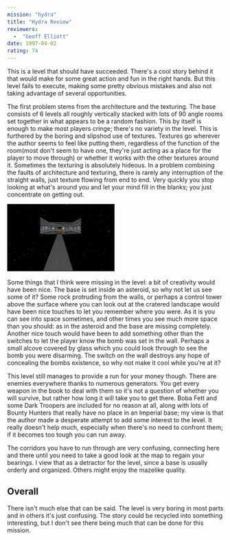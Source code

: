 ```yaml
---
mission: "hydra"
title: "Hydra Review"
reviewers: 
  -  "Geoff Elliott"
date: 1997-04-02
rating: 74
---
```


This is a level that should have succeeded. There's a cool story behind it that would make for some great action and fun in the right hands. But this level fails to execute, making some pretty obvious mistakes and also not taking advantage of several opportunities.

The first problem stems from the architecture and the texturing. The base consists of 6 levels all roughly vertically stacked with lots of 90 angle rooms set together in what appears to be a random fashion. This by itself is enough to make most players cringe; there's no variety in the level. This is furthered by the boring and slipshod use of textures. Textures go wherever the author seems to feel like putting them, regardless of the function of the room(most don't seem to have one, they're just acting as a place for the player to move through) or whether it works with the other textures around it. Sometimes the texturing is absolutely hideous. In a problem combining the faults of architecture and texturing, there is rarely any interruption of the straight walls, just texture flowing from end to end. Very quickly you stop looking at what's around you and let your mind fill in the blanks; you just concentrate on getting out.

![Hydra screenshot](./hydra.png "There are lots of problems with this level; unfortunately many, like this one, are very obvious.")

Some things that I think were missing in the level: a bit of creativity would have been nice. The base is set inside an asteroid, so why not let us see some of it? Some rock protruding from the walls, or perhaps a control tower above the surface where you can look out at the cratered landscape would have been nice touches to let you remember where you were. As it is you can see into space sometimes, and other times you see much more space than you should: as in the asteroid and the base are missing completely. Another nice touch would have been to add something other than the switches to let the player know the bomb was set in the wall. Perhaps a small alcove covered by glass which you could look through to see the bomb you were disarming. The switch on the wall destroys any hope of concealing the bombs existence, so why not make it cool while you're at it?

This level still manages to provide a run for your money though. There are enemies everywhere thanks to numerous generators. You get every weapon in the book to deal with them so it's not a question of whether you will survive, but rather how long it will take you to get there. Boba Fett and some Dark Troopers are included for no reason at all, along with lots of Bounty Hunters that really have no place in an Imperial base; my view is that the author made a desperate attempt to add some interest to the level. It really doesn't help much, especially when there's no need to confront them; if it becomes too tough you can run away.

The corridors you have to run through are very confusing, connecting here and there until you need to take a good look at the map to regain your bearings. I view that as a detractor for the level, since a base is usually orderly and organized. Others might enjoy the mazelike quality.

## Overall

There isn't much else that can be said. The level is very boring in most parts and in others it's just confusing. The story could be recycled into something interesting, but I don't see there being much that can be done for this mission.
